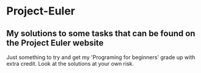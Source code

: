 # Project-Euler
## My solutions to some tasks that can be found on the Project Euler website 
Just something to try and get my 'Programing for beginners' grade up with extra credit.
Look at the solutions at your own risk.
